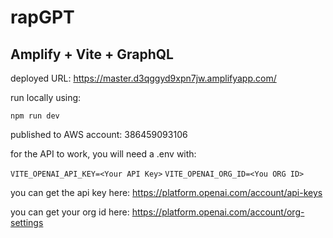 # rapGPT

## Amplify + Vite + GraphQL

deployed URL: https://master.d3qggyd9xpn7jw.amplifyapp.com/

run locally using:

`npm run dev`

published to AWS account: 386459093106

for the API to work, you will need a .env with:

`VITE_OPENAI_API_KEY=<Your API Key>`
`VITE_OPENAI_ORG_ID=<You ORG ID>`

you can get the api key here: https://platform.openai.com/account/api-keys

you can get your org id here: https://platform.openai.com/account/org-settings

